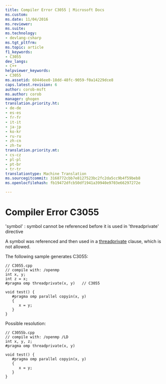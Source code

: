 ```yaml
---
title: Compiler Error C3055 | Microsoft Docs
ms.custom: 
ms.date: 11/04/2016
ms.reviewer: 
ms.suite: 
ms.technology:
- devlang-csharp
ms.tgt_pltfrm: 
ms.topic: article
f1_keywords:
- C3055
dev_langs:
- C++
helpviewer_keywords:
- C3055
ms.assetid: 60446ee0-18dd-48fc-9059-f0a14229dce8
caps.latest.revision: 6
author: corob-msft
ms.author: corob
manager: ghogen
translation.priority.ht:
- de-de
- es-es
- fr-fr
- it-it
- ja-jp
- ko-kr
- ru-ru
- zh-cn
- zh-tw
translation.priority.mt:
- cs-cz
- pl-pl
- pt-br
- tr-tr
translationtype: Machine Translation
ms.sourcegitcommit: 3168772cbb7e8127523bc2fc2da5cc9b4f59beb8
ms.openlocfilehash: fb19472dfcb50df1941a39940e9703e66297272e

---
```

# Compiler Error C3055
'symbol' : symbol cannot be referenced before it is used in 'threadprivate' directive  
  
 A symbol was referenced and then used in a [threadprivate](../../parallel/openmp/reference/threadprivate.md) clause, which is not allowed.  
  
 The following sample generates C3055:  
  
```  
// C3055.cpp  
// compile with: /openmp  
int x, y;  
int z = x;  
#pragma omp threadprivate(x, y)   // C3055  
  
void test() {  
   #pragma omp parallel copyin(x, y)  
   {  
      x = y;  
   }  
}  
```  
  
 Possible resolution:  
  
```  
// C3055b.cpp  
// compile with: /openmp /LD  
int x, y, z;  
#pragma omp threadprivate(x, y)  
  
void test() {  
   #pragma omp parallel copyin(x, y)  
   {  
      x = y;  
   }  
}  
```


<!--HONumber=Jan17_HO2-->


